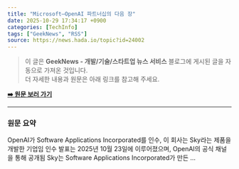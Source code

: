 ```yaml
---
title: "Microsoft–OpenAI 파트너십의 다음 장"
date: 2025-10-29 17:34:17 +0900
categories: [TechInfo]
tags: ["GeekNews", "RSS"]
source: https://news.hada.io/topic?id=24002
---
```

> 이 글은 **GeekNews - 개발/기술/스타트업 뉴스 서비스** 블로그에 게시된 글을 자동으로 가져온 것입니다. <br>
> 더 자세한 내용과 원문은 아래 링크를 참고해 주세요.

[**➡️ 원문 보러 가기**](https://news.hada.io/topic?id=24002)

---

### 원문 요약
OpenAI가 Software Applications Incorporated를 인수, 이 회사는 Sky라는 제품을 개발한 기업임 인수 발표는 2025년 10월 23일에 이루어졌으며, OpenAI의 공식 채널을 통해 공개됨 Sky는 Software Applications Incorporated가 만든 ...
